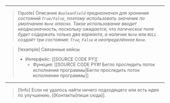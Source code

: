 ***

> [!quote] Описание
>_`BooleanField` предназначен для хранения состояний `True/False`, поэтому использовать значение по умолчанию `None` опасно. Такое использование вводит неоднозначность, поскольку ожидается, что логическое поле будет содержать только два варианта, а наличие `None` или `NULL` создаёт три состояния: `True`, `False` и неопределённое `None`._

> [!example] Связанные кейсы
>- Интерфейс: [[SOURCE CODE PY]]
>	- Функция: [[SOURCE CODE PY#𝑓 Бегло проследить поток исполнения программы|Бегло проследить поток исполнения программы]]

***

> [!info]
> Если не удалось найти ничего подходящего или есть идея по улучшению, [[Контакты|пиши сюда]].
